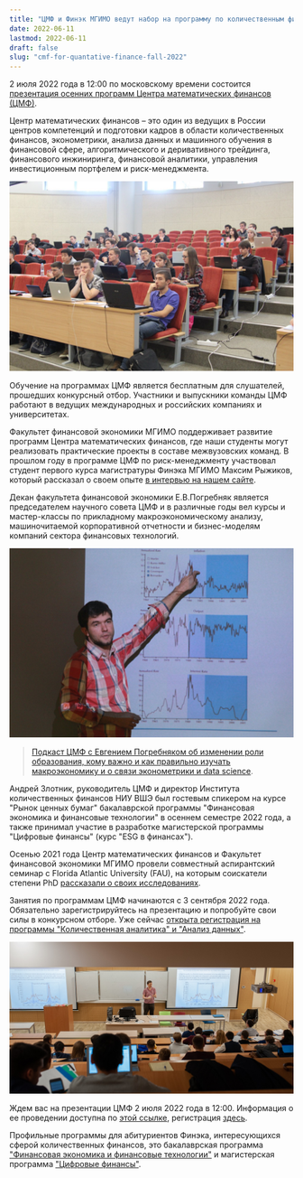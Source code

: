 ```yaml
---
title: "ЦМФ и Финэк МГИМО ведут набор на программу по количественным финансам"
date: 2022-06-11
lastmod: 2022-06-11
draft: false
slug: "cmf-for-quantative-finance-fall-2022"
---
```


2 июля 2022 года в 12:00 по московскому времени состоится [презентация осенних программ Центра математических финансов (ЦМФ)](https://vk.com/cmf_russia?w=wall-42556983_2890).

Центр математических финансов – это один из ведущих в России центров компетенций и подготовки кадров в области количественных финансов, эконометрики, анализа данных и машинного обучения в финансовой сфере, алгоритмического и деривативного трейдинга, финансового инжиниринга, финансовой аналитики, управления инвестиционным портфелем и риск-менеджмента.

![](cmf1.jpg)

Обучение на программах ЦМФ является бесплатным для слушателей, прошедших конкурсный отбор. Участники и выпускники команды ЦМФ работают в ведущих международных и российских компаниях и университетах.

Факультет финансовой экономики МГИМО поддерживает развитие программ Центра математических финансов, где наши студенты могут реализовать практические проекты в составе межвузовских команд. В прошлом году в программе ЦМФ по риск-менеджменту участвовал студент первого курса магистратуры Финэка МГИМО Максим Рыжиков, который рассказал о своем опыте [в интервью на нашем сайте](https://finec.mgimo.ru/blog/maxim-about-cmf-risk-management-2022/).

Декан факультета финансовой экономики Е.В.Погребняк является председателем научного совета ЦМФ и в различные годы вел курсы и мастер-классы по прикладному макроэкономическому анализу, машиночитаемой корпоративной отчетности и бизнес-моделям компаний сектора финансовых технологий.

![](ep.jpg)

> [Подкаст ЦМФ с Евгением Погребняком об изменении роли образования, кому важно и как правильно изучать макроэкономику и о связи эконометрики и data science](https://vk.com/podcast-42556983_456239034).

Андрей Злотник, руководитель ЦМФ и директор Института количественных финансов НИУ ВШЭ был гостевым спикером на курсе "Рынок ценных бумаг" бакалаврской программы "Финансовая экономика и финансовые технологии" в осеннем семестре 2022 года, а также принимал участие в разработке магистерской программы "Цифровые финансы" (курс "ESG в финансах").

Осенью 2021 года Центр математических финансов и Факультет финансовой экономики МГИМО провели совместный аспирантский семинар с Florida Atlantic University (FAU), на которым соискатели степени PhD [рассказали о своих исследованиях](https://finec.mgimo.ru/blog/fau-phd-seminar/).

Занятия по программам ЦМФ начинаются с 3 сентября 2022 года. Обязательно зарегистрируйтесь на презентацию и попробуйте свои силы в конкурсном отборе. Уже сейчас [открыта регистрация на программы "Количественная аналитика" и "Анализ данных"](https://vk.com/cmf_russia?w=wall-42556983_2880).

![](cmf2.jpg)

Ждем вас на презентации ЦМФ 2 июля 2022 года в 12:00. Информация о ее проведении доступна по [этой ссылке](https://vk.com/cmf_russia?w=wall-42556983_2890), регистрация [здесь](https://docs.google.com/forms/d/e/1FAIpQLSdDWqsVNzNyR4tRwjusOtSDrm--b3w9L7hMpejnDtJi_ebsWw/viewform).

Профильные программы для абитуриентов Финэка, интересующихся сферой количественных финансов, это бакалаврская программа ["Финансовая экономика и финансовые технологии"](https://finec.mgimo.ru/program/undergrad/economics/) и магистерская программа ["Цифровые финансы"](https://finec.mgimo.ru/program/masters/digital-finance/).
